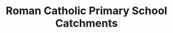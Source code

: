 ---
schema: default
title: Roman Catholic Primary School Catchments
organization: Perth and Kinross Council
notes: Boundaries for Roman Catholic primary school catchment areas 

resources:

  - name: Roman Catholic Primary School Catchments HTML
  - url: http://opendata-pkc.opendata.arcgis.com/datasets/31684bc58c394ac5ac15c5848771b85c_0
  - format: HTML

  - name: Roman Catholic Primary School Catchments ESRI REST
  - url: https://services.arcgis.com/pfFDYSlYcp7mabvZ/arcgis/rest/services/Roman_Catholic_Primary_School_Catchments/FeatureServer/0
  - format: ESRI REST

  - name: Roman Catholic Primary School Catchments GEOJSON
  - url: http://opendata-pkc.opendata.arcgis.com/datasets/31684bc58c394ac5ac15c5848771b85c_0.geojson
  - format: GEOJSON

  - name: Roman Catholic Primary School Catchments CSV
  - url: http://opendata-pkc.opendata.arcgis.com/datasets/31684bc58c394ac5ac15c5848771b85c_0.csv
  - format: CSV

  - name: Roman Catholic Primary School Catchments KML
  - url: http://opendata-pkc.opendata.arcgis.com/datasets/31684bc58c394ac5ac15c5848771b85c_0.kml
  - format: KML

  - name: Roman Catholic Primary School Catchments ZIP
  - url: http://opendata-pkc.opendata.arcgis.com/datasets/31684bc58c394ac5ac15c5848771b85c_0.zip
  - format: ZIP

license: Open Government Licence 3.0 (United Kingdom)
category:

  - boundaries,catchments,denominational,roman catholic,schools,education


  - 

maintainer: Tim Wisniewski
maintainer_email: tim@timwis.com
---
